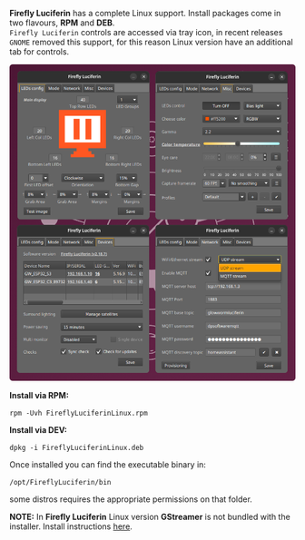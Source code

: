 **Firefly Luciferin** has a complete Linux support.
Install packages come in two flavours, **RPM** and **DEB**.  
`Firefly Luciferin` controls are accessed via tray icon, in recent releases `GNOME` removed this support, for this reason Linux version have an additional tab for controls.

![Linux UI](https://github.com/sblantipodi/firefly_luciferin/blob/master/data/img/linux_ui.png)

**Install via RPM:**
```
rpm -Uvh FireflyLuciferinLinux.rpm
```

**Install via DEV:**
```
dpkg -i FireflyLuciferinLinux.deb
```

Once installed you can find the executable binary in:
```
/opt/FireflyLuciferin/bin
```
some distros requires the appropriate permissions on that folder.  

  
**NOTE:** In **Firefly Luciferin** Linux version **GStreamer** is not bundled with the installer. Install instructions [here](https://gstreamer.freedesktop.org/documentation/installing/on-linux.html?gi-language=c).

